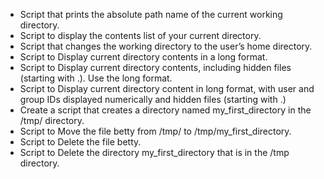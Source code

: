 * Script that prints the absolute path name of the current working directory.
* Script to display the contents list of your current directory.
* Script that changes the working directory to the user’s home directory.
* Script to Display current directory contents in a long format.
* Script to Display current directory contents, including hidden files (starting with .). Use the long format.
* Script to Display current directory content in long format, with user and group IDs displayed numerically and hidden files (starting with .)
* Create a script that creates a directory named my_first_directory in the /tmp/ directory.
* Script to Move the file betty from /tmp/ to /tmp/my_first_directory.
* Script to Delete the file betty.
* Script to Delete the directory my_first_directory that is in the /tmp directory.
